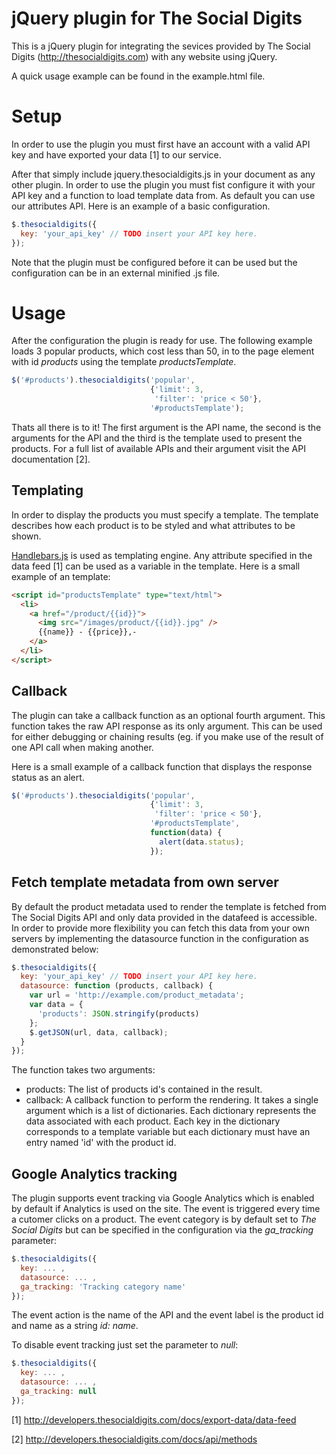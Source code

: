 jQuery plugin for The Social Digits
===================================

This is a jQuery plugin for integrating the sevices provided by The Social Digits
(http://thesocialdigits.com) with any website using jQuery.

A quick usage example can be found in the example.html file.


Setup
=====

In order to use the plugin you must first have an account with a valid API key 
and have exported your data [1] to our service.

After that simply include jquery.thesocialdigits.js in your document as any other
plugin. In order to use the plugin you must fist configure it with your API key 
and a function to load template data from. As default you can use our attributes
API. Here is an example of a basic configuration.

```javascript
$.thesocialdigits({
  key: 'your_api_key' // TODO insert your API key here. 
});
```

Note that the plugin must be configured before it can be used but the 
configuration can be in an external minified .js file.


Usage
=====

After the configuration the plugin is ready for use. The following example loads
3 popular products, which cost less than 50, in to the page element with id 
_products_ using the template _productsTemplate_.

```javascript
$('#products').thesocialdigits('popular', 
                               {'limit': 3,
                                'filter': 'price < 50'},
                               '#productsTemplate');
```

Thats all there is to it! The first argument is the API name, the second is the
arguments for the API and the third is the template used to present the products.
For a full list of available APIs and their argument visit the API documentation
[2].


Templating
----------

In order to display the products you must specify a template. The template 
describes how each product is to be styled and what attributes to be shown.

[Handlebars.js](http://handlebarsjs.com/) is used as templating engine. Any 
attribute specified in the data feed [1] can be used as a variable in the template. 
Here is a small example of an template:

```html
<script id="productsTemplate" type="text/html"> 
  <li>
    <a href="/product/{{id}}">
      <img src="/images/product/{{id}}.jpg" />
      {{name}} - {{price}},-
    </a>
  </li>
</script>
```

Callback
--------

The plugin can take a callback function as an optional fourth argument. This function takes
the raw API response as its only argument. This can be used for either debugging or chaining 
results (eg. if you make use of the result of one API call when making another.

Here is a small example of a callback function that displays the response status as an alert.

```javascript
$('#products').thesocialdigits('popular', 
                               {'limit': 3,
                                'filter': 'price < 50'},
                               '#productsTemplate',
                               function(data) {
                                 alert(data.status);
                               });
```


Fetch template metadata from own server
---------------------------------------

By default the product metadata used to render the template is fetched from 
The Social Digits API and only data provided in the datafeed is accessible. In 
order to provide more flexibility you can fetch this data from your own 
servers by implementing the datasource function in the configuration as
demonstrated below:

```javascript
$.thesocialdigits({
  key: 'your_api_key' // TODO insert your API key here.  
  datasource: function (products, callback) {
    var url = 'http://example.com/product_metadata';
    var data = {
      'products': JSON.stringify(products)
    };
    $.getJSON(url, data, callback);
  }
});
```

The function takes two arguments:
 * products: The list of products id's contained in the result.
 * callback: A callback function to perform the rendering. It takes a single
 argument which is a list of dictionaries. Each dictionary represents the data
 associated with each product. Each key in the dictionary corresponds to a 
 template variable but each dictionary must have an entry named 'id' with the
 product id.


Google Analytics tracking
-------------------------

The plugin supports event tracking via Google Analytics which is enabled by 
default if Analytics is used on the site. The event is triggered every time a
cutomer clicks on a product. The event category is by default set to 
_The Social Digits_ but can be specified in the configuration via the 
_ga\_tracking_ parameter:

```javascript
$.thesocialdigits({
  key: ... ,
  datasource: ... ,
  ga_tracking: 'Tracking category name'
});
```

The event action is the name of the API and the event label is the product id and
name as a string _id: name_.

To disable event tracking just set the parameter to _null_:

```javascript
$.thesocialdigits({
  key: ... ,
  datasource: ... ,
  ga_tracking: null
});
```


[1] http://developers.thesocialdigits.com/docs/export-data/data-feed

[2] http://developers.thesocialdigits.com/docs/api/methods
